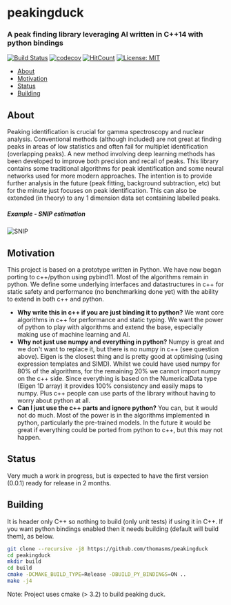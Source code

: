 # peakingduck


### A peak finding library leveraging AI written in C++14 with python bindings

[![Build Status](https://api.travis-ci.com/thomasms/peakingduck.svg?branch=master)](https://travis-ci.com/thomasms/peakingduck)
[![codecov](https://codecov.io/gh/thomasms/peakingduck/branch/master/graph/badge.svg)](https://codecov.io/gh/thomasms/peakingduck)
[![HitCount](http://hits.dwyl.io/thomasms/peakingduck.svg)](http://hits.dwyl.io/thomasms/peakingduck)
[![License: MIT](https://img.shields.io/badge/License-MIT-yellow.svg)](https://opensource.org/licenses/MIT)

- [About](#about)
- [Motivation](#motivation)
- [Status](#status)
- [Building](#building)

About
------
Peaking identification is crucial for gamma spectroscopy and nuclear analysis. Conventional methods (although included) are not great at finding peaks in areas of low statistics and often fail for multiplet identification (overlapping peaks). A new method involving deep learning methods has been developed to improve both precision and recall of peaks. This library contains some traditional algorithms for peak identification and some neural networks used for more modern approaches. The intention is to provide further analysis in the future (peak fitting, background subtraction, etc) but for the minute just focuses on peak identification. This can also be extended (in theory) to any 1 dimension data set containing labelled peaks.

##### Example - SNIP estimation
![SNIP](https://github.com/thomasms/peakingduck/blob/master/figures/sample.png)

Motivation
------
This project is based on a prototype written in Python. We have now began porting to c++/python using pybind11. Most of the algorithms remain in python. We define some underlying interfaces and datastructures in c++ for static safety and performance (no benchmarking done yet) with the ability to extend in both c++ and python.
- **Why write this in c++ if you are just binding it to python?** We want core algorithms in c++ for performance and static typing. We want the power of python to play with algorithms and extend the base, especially making use of machine learning and AI.
- **Why not just use numpy and everything in python?** Numpy is great and we don't want to replace it, but there is no numpy in c++ (see question above). Eigen is the closest thing and is pretty good at optimising (using expression templates and SIMD). Whilst we could have used numpy for 80% of the algorithms, for the remaining 20% we cannot import numpy on the c++ side. Since everything is based on the NumericalData type (Eigen 1D array) it provides 100% consistency and easily maps to numpy. Plus c++ people can use parts of the library without having to worry about python at all.
- **Can I just use the c++ parts and ignore python?** You can, but it would not do much. Most of the power is in the algorithms implemented in python, particularly the pre-trained models. In the future it would be great if everything could be ported from python to c++, but this may not happen.

Status
------
Very much a work in progress, but is expected to have the first version (0.0.1) ready for release in 2 months.

Building
------
It is header only C++ so nothing to build (only unit tests) if using it in C++. 
If you want python bindings enabled then it needs building (default will build them), as below.
```bash
git clone --recursive -j8 https://github.com/thomasms/peakingduck
cd peakingduck
mkdir build
cd build
cmake -DCMAKE_BUILD_TYPE=Release -DBUILD_PY_BINDINGS=ON ..
make -j4
```
Note: Project uses cmake (> 3.2) to build peaking duck.
